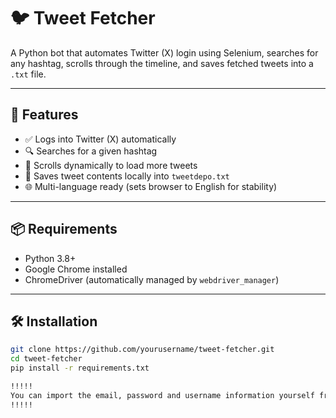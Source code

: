 # 🐦 Tweet Fetcher

A Python bot that automates Twitter (X) login using Selenium, searches for any hashtag, scrolls through the timeline, and saves fetched tweets into a `.txt` file.

---

## 🚀 Features

- ✅ Logs into Twitter (X) automatically
- 🔍 Searches for a given hashtag
- 🧭 Scrolls dynamically to load more tweets
- 📝 Saves tweet contents locally into `tweetdepo.txt`
- 🌐 Multi-language ready (sets browser to English for stability)

---

## 📦 Requirements

- Python 3.8+
- Google Chrome installed
- ChromeDriver (automatically managed by `webdriver_manager`)

---

## 🛠️ Installation

```bash
git clone https://github.com/yourusername/tweet-fetcher.git
cd tweet-fetcher
pip install -r requirements.txt

!!!!!
You can import the email, password and username information yourself from another .py file.
!!!!!
